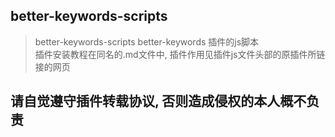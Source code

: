 ## better-keywords-scripts
> better-keywords-scripts better-keywords 插件的js脚本 <br>
> 插件安装教程在同名的.md文件中, 插件作用见插件js文件头部的原插件所链接的网页

## 请自觉遵守插件转载协议, 否则造成侵权的本人概不负责
